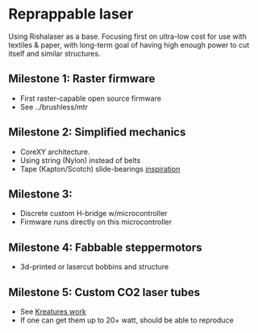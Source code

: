 
# Reprappable laser

Using Rishalaser as a base.
Focusing first on ultra-low cost for use with textiles & paper,
with long-term goal of having high enough power to cut itself and similar structures.

## Milestone 1: Raster firmware

* First raster-capable open source firmware
* See ../brushless/mtr

## Milestone 2: Simplified mechanics

* CoreXY architecture.
* Using string (Nylon) instead of belts
* Tape (Kapton/Scotch) slide-bearings [inspiration](http://www.thingiverse.com/thing:3554)

## Milestone 3: 

* Discrete custom H-bridge w/microcontroller
* Firmware runs directly on this microcontroller

## Milestone 4: Fabbable steppermotors

* 3d-printed or lasercut bobbins and structure

## Milestone 5: Custom CO2 laser tubes

* See [Kreatures work](http://hackaday.com/2015/09/13/building-a-3d-printed-laser-tube/)
* If one can get them up to 20+ watt, should be able to reproduce
